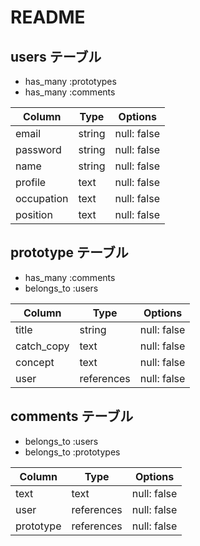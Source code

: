 # README

## users テーブル

- has_many :prototypes
- has_many :comments


| Column     | Type   | Options     |
| --------   | ------ | ----------- |
| email      | string | null: false |
| password   | string | null: false |
| name       | string | null: false |
| profile    | text   | null: false |
| occupation | text   | null: false |
| position   | text   | null: false |

## prototype テーブル

- has_many :comments
- belongs_to :users


| Column     | Type       | Options     |
| --------   | ------     | ----------- |
| title      | string     | null: false |
| catch_copy | text       | null: false |
| concept    | text       | null: false |
| user       | references | null: false |

## comments テーブル

- belongs_to :users
- belongs_to :prototypes

| Column    | Type       | Options     |
| --------  | ------     | ----------- |
| text      | text       | null: false |
| user      | references | null: false |
| prototype | references | null: false |
